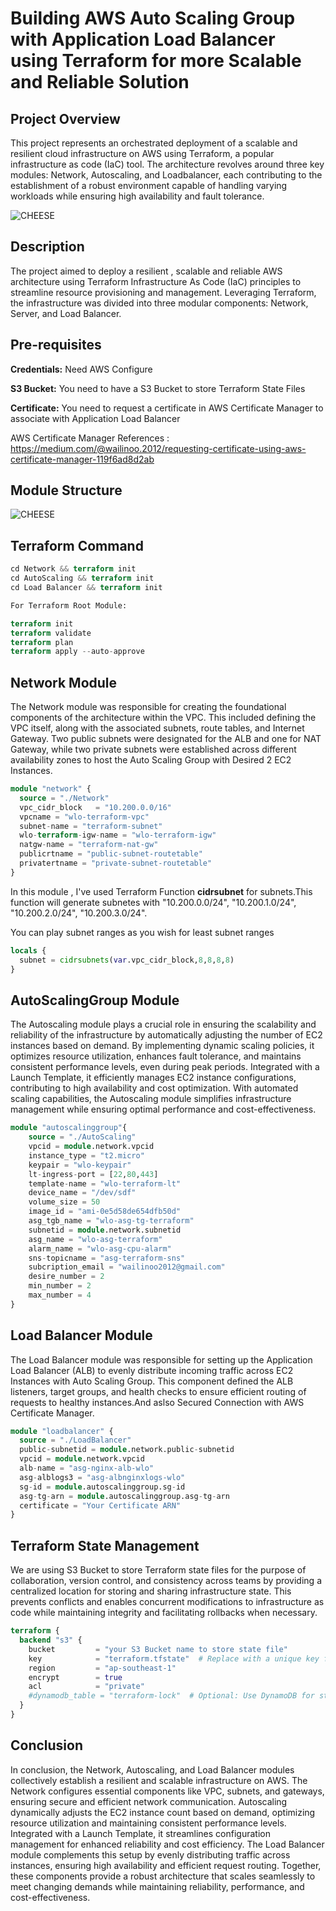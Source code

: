 # Building AWS Auto Scaling Group with Application Load Balancer using Terraform for more Scalable and Reliable Solution

<h2>Project Overview</h2>
<p>This project represents an orchestrated deployment of a scalable and resilient cloud infrastructure on AWS using Terraform, a popular infrastructure as code (IaC) tool. The architecture revolves around three key modules: Network, Autoscaling, and Loadbalancer, each contributing to the establishment of a robust environment capable of handling varying workloads while ensuring high availability and fault tolerance.</p>

![CHEESE](images/asgdia.jpg)

<h2>Description</h2>
<p>The project aimed to deploy a resilient , scalable and reliable AWS architecture using Terraform Infrastructure As Code (IaC) principles to streamline resource provisioning and management. Leveraging Terraform, the infrastructure was divided into three modular components: Network, Server, and Load Balancer.</p>

<h2>Pre-requisites</h2>
<p><b>Credentials:</b> Need AWS Configure
<p><b>S3 Bucket:</b> You need to have a S3 Bucket to store Terraform State Files</p>
<p><b>Certificate:</b> You need to request a certificate in AWS Certificate Manager to associate with Application Load Balancer</p>

AWS Certificate Manager References : https://medium.com/@wailinoo.2012/requesting-certificate-using-aws-certificate-manager-119f6ad8d2ab 

<h2>Module Structure</h2>

![CHEESE](images/structure.jpg)

<h2>Terraform Command</h2>

```terraform
cd Network && terraform init
cd AutoScaling && terraform init
cd Load Balancer && terraform init

For Terraform Root Module:

terraform init
terraform validate
terraform plan
terraform apply --auto-approve
```

<h2>Network Module</h2>
<p>The Network module was responsible for creating the foundational components of the architecture within the VPC. This included defining the VPC itself, along with the associated subnets, route tables, and Internet Gateway. Two public subnets were designated for the ALB and one for NAT Gateway, while two private subnets were established across different availability zones to host the Auto Scaling Group with Desired 2 EC2 Instances.</p>

```terraform
module "network" {
  source = "./Network"
  vpc_cidr_block   = "10.200.0.0/16"
  vpcname = "wlo-terraform-vpc"
  subnet-name = "terraform-subnet"
  wlo-terraform-igw-name = "wlo-terraform-igw"
  natgw-name = "terraform-nat-gw"
  publicrtname = "public-subnet-routetable"
  privatertname = "private-subnet-routetable"
}
```

<p>In this module , I've used Terraform Function <b>cidrsubnet</b> for subnets.This function will generate subnetes with "10.200.0.0/24", "10.200.1.0/24", "10.200.2.0/24", "10.200.3.0/24".</p>
<p>You can play subnet ranges as you wish for least subnet ranges</p>

```terraform
locals {
  subnet = cidrsubnets(var.vpc_cidr_block,8,8,8,8)
}
```

<h2>AutoScalingGroup Module</h2>
<p>The Autoscaling module plays a crucial role in ensuring the scalability and reliability of the infrastructure by automatically adjusting the number of EC2 instances based on demand. By implementing dynamic scaling policies, it optimizes resource utilization, enhances fault tolerance, and maintains consistent performance levels, even during peak periods. Integrated with a Launch Template, it efficiently manages EC2 instance configurations, contributing to high availability and cost optimization. With automated scaling capabilities, the Autoscaling module simplifies infrastructure management while ensuring optimal performance and cost-effectiveness.</p>

```terraform
module "autoscalinggroup"{
    source = "./AutoScaling"
    vpcid = module.network.vpcid
    instance_type = "t2.micro"
    keypair = "wlo-keypair"
    lt-ingress-port = [22,80,443]
    template-name = "wlo-terraform-lt"
    device_name = "/dev/sdf"
    volume_size = 50
    image_id = "ami-0e5d58de654dfb50d"
    asg_tgb_name = "wlo-asg-tg-terraform"
    subnetid = module.network.subnetid
    asg_name = "wlo-asg-terraform"
    alarm_name = "wlo-asg-cpu-alarm"
    sns-topicname = "asg-terraform-sns"
    subcription_email = "wailinoo2012@gmail.com"
    desire_number = 2
    min_number = 2
    max_number = 4
}

```

<h2>Load Balancer Module</h2>
<p>The Load Balancer module was responsible for setting up the Application Load Balancer (ALB) to evenly distribute incoming traffic across EC2 Instances with Auto Scaling Group. This component defined the ALB listeners, target groups, and health checks to ensure efficient routing of requests to healthy instances.And aslso Secured Connection with AWS Certificate Manager.</p>

```terraform
module "loadbalancer" {
  source = "./LoadBalancer"
  public-subnetid = module.network.public-subnetid
  vpcid = module.network.vpcid
  alb-name = "asg-nginx-alb-wlo"
  asg-alblogs3 = "asg-albnginxlogs-wlo"
  sg-id = module.autoscalinggroup.sg-id
  asg-tg-arn = module.autoscalinggroup.asg-tg-arn
  certificate = "Your Certificate ARN"
}
```

<h2>Terraform State Management</h2>
<p>We are using S3 Bucket to store Terraform state files for the purpose of collaboration, version control, and consistency across teams by providing a centralized location for storing and sharing infrastructure state. This prevents conflicts and enables concurrent modifications to infrastructure as code while maintaining integrity and facilitating rollbacks when necessary.</p>

```terraform
terraform {
  backend "s3" {
    bucket         = "your S3 Bucket name to store state file"
    key            = "terraform.tfstate"  # Replace with a unique key for each configuration
    region         = "ap-southeast-1"
    encrypt        = true
    acl            = "private"
    #dynamodb_table = "terraform-lock"  # Optional: Use DynamoDB for state locking
  }
}
```

<h2>Conclusion</h2>
<p>In conclusion, the Network, Autoscaling, and Load Balancer modules collectively establish a resilient and scalable infrastructure on AWS. The Network configures essential components like VPC, subnets, and gateways, ensuring secure and efficient network communication. Autoscaling dynamically adjusts the EC2 instance count based on demand, optimizing resource utilization and maintaining consistent performance levels. Integrated with a Launch Template, it streamlines configuration management for enhanced reliability and cost efficiency. The Load Balancer module complements this setup by evenly distributing traffic across instances, ensuring high availability and efficient request routing. Together, these components provide a robust architecture that scales seamlessly to meet changing demands while maintaining reliability, performance, and cost-effectiveness.</p>
